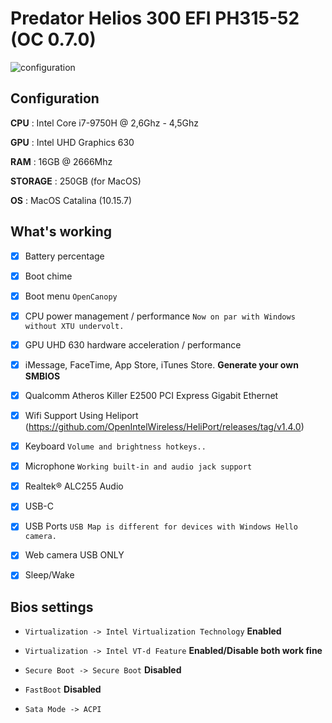# Predator Helios 300 EFI PH315-52 (OC 0.7.0)
![configuration](https://i.ibb.co/DCbXyBj/Screenshot-2021-06-14-at-9-24-38-PM.png)

## Configuration
**CPU** : Intel Core i7-9750H @ 2,6Ghz - 4,5Ghz

**GPU** : Intel UHD Graphics 630 

**RAM** : 16GB @ 2666Mhz

**STORAGE** : 250GB (for MacOS)

**OS** : MacOS Catalina (10.15.7)

## What's working

- [x] Battery percentage

- [x] Boot chime

- [x] Boot menu `OpenCanopy` 

- [x] CPU power management / performance `Now on par with Windows without XTU undervolt.`

- [x] GPU UHD 630 hardware acceleration / performance 

- [x] iMessage, FaceTime, App Store, iTunes Store. **Generate your own SMBIOS**

- [x] Qualcomm Atheros Killer E2500 PCI Express Gigabit Ethernet 

- [x] Wifi Support Using Heliport (https://github.com/OpenIntelWireless/HeliPort/releases/tag/v1.4.0) 

- [x] Keyboard `Volume and brightness hotkeys..`

- [x] Microphone `Working built-in and audio jack support`

- [x] Realtek® ALC255 Audio

- [x] USB-C

- [x] USB Ports `USB Map is different for devices with Windows Hello camera.`

- [x] Web camera USB ONLY

- [x] Sleep/Wake 

## Bios settings

- `Virtualization -> Intel Virtualization Technology` **Enabled**

- `Virtualization -> Intel VT-d Feature` **Enabled/Disable both work fine**

- `Secure Boot -> Secure Boot` **Disabled**

- `FastBoot` **Disabled**

- `Sata Mode -> ACPI`

